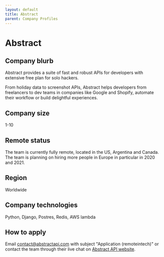 ```yaml
---
layout: default
title: Abstract
parent: Company Profiles
---
```


# Abstract

## Company blurb

Abstract provides a suite of fast and robust APIs for developers with extensive free plan for solo hackers.

From holiday data to screenshot APIs, Abstract helps developers from freelancers to dev teams in companies like Google and Shopify, automate their workflow or build delightful experiences.

## Company size

1-10

## Remote status

The team is currently fully remote, located in the US, Argentina and Canada.
The team is planning on hiring more people in Europe in particular in 2020 and 2021.

## Region

Worldwide

## Company technologies

Python, Django, Postres, Redis, AWS lambda

## How to apply

Email contact@abstractapi.com with subject "Application (remoteintech)" or contact the team through their live chat on [Abstract API website](https://www.abstractapi.com).
